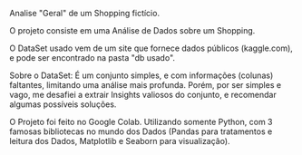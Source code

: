 Analise "Geral" de um Shopping fictício.

O projeto consiste em uma Análise de Dados sobre um Shopping.

O DataSet usado vem de um site que fornece dados públicos (kaggle.com), e pode ser encontrado na pasta "db usado".

Sobre o DataSet: É um conjunto simples, e com informações (colunas) faltantes, limitando uma análise mais profunda. Porém, por ser simples e vago, me desafiei a extrair Insights valiosos do conjunto, e recomendar algumas possíveis soluções.

O Projeto foi feito no Google Colab. Utilizando somente Python, com 3 famosas bibliotecas no mundo dos Dados (Pandas para tratamentos e leitura dos Dados, Matplotlib e Seaborn para visualização).

